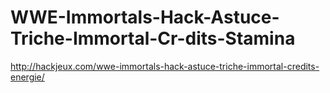 # WWE-Immortals-Hack-Astuce-Triche-Immortal-Cr-dits-Stamina
http://hackjeux.com/wwe-immortals-hack-astuce-triche-immortal-credits-energie/
